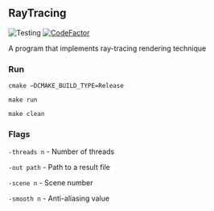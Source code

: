 ## RayTracing

![Testing](https://github.com/Werozel/RayTracing/workflows/Render%20test/badge.svg)
[![CodeFactor](https://www.codefactor.io/repository/github/werozel/raytracing/badge?s=dbe2f2d70491fb9d0cc4f0479c0ea71c182cc2e2)](https://www.codefactor.io/repository/github/werozel/raytracing)

A program that implements ray-tracing rendering technique

### Run

``cmake −DCMAKE_BUILD_TYPE=Release``

``make run``

``make clean``

### Flags

``-threads n`` - Number of threads

``-out path`` - Path to a result file

``-scene n`` - Scene number

``-smooth n`` - Anti-aliasing value


